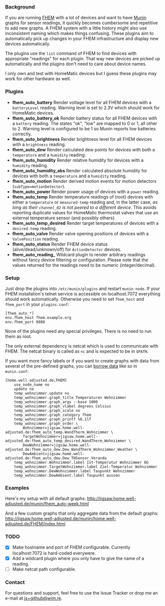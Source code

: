 ### Background

If you are running [FHEM](http://fhem.de/fhem.html) with a lot of
devices and want to have [Munin](http://munin-monitoring.org/) graphs
for sensor readings, it quickly becomes cumbersome and repetitive to add
new graphs. A FHEM system with a little history might also use
inconsistent naming which makes things confusing. These plugins aim to
automatically pick up changes in your FHEM infrastructure and display
new devices automatically.

The plugins use the `list` command of FHEM to find devices with
appropriate "readings" for each plugin. That way new devices are picked
up automatically and the plugins don't need to care about device names.

I only own and test with HomeMatic devices but I guess these plugins may
work for other hardware as well. 

### Plugins

- **fhem_auto_battery** Render voltage level for all FHEM devices with a `batteryLevel` reading. Warning level is set to 2.3V which should work for HomeMatic devices.
- **fhem_auto_battery_ok** Render battery status for all FHEM devices with a `battery` reading. The states "ok", "low" are mapped to 0 or 1, all other to 2. Warning level is configured to be 1 so Munin reports low batteries correctly.
- **fhem_auto_brightness** Render brightness level for all FHEM devices with a `brightness` reading.
- **fhem_auto_dew** Render calculated dew points for devices with both a `temperature` and a `humidity` reading.
- **fhem_auto_humidity** Render relative humidity for devices with a `humidity` reading.
- **fhem_auto_humidity_abs** Render calculated absolute humidity for devices with both a `temperature` and a `humidity` reading.
- **fhem_auto_motion** Render derived motion events for motion detectors (`subType=motionDetector`). 
- **fhem_auto_power** Render power usage of devices with a `power` reading.
- **fhem_auto_temp** Render temperature readings of (root) devices with either a `temperature` or `measured-temp` reading and, in the latter case, *as long as their `channel_02` is not peered to a different device*. This avoids reporting duplicate values for HomeMatic thermostat valves that use an external temperature sensor (and possibly others).
- **fhem_auto_temp_desired** Render target temperatures of devices with a `desired-temp` reading.
- **fhem_auto_valve** Render valve opening positions of devices with a `ValvePosition` reading.
- **fhem_auto_status** Render FHEM device status (alive/dead/unknown/off) for `ActionDetector` devices.
- **fhem_auto_reading_** Wildcard plugin to render arbitrary readings without fancy device filtering or configuration. Please note that the values returned for the readings need to be numeric (integer/decimal).

### Setup

Just drop the plugins into `/etc/munin/plugins` and restart `munin-node`. If your FHEM installation's telnet service is accessible on localhost:7072 everything should work automatically. Otherwise you need to set `fhem_host` and `fhem_port` in your `plugins.conf`:

```
[fhem_auto_*]
env.fhem_host fhem.example.org
env.fhem_port 8888
```

None of the plugins need any special privileges. There is no need to run them as root.

The only external dependency is netcat which is used to communicate with FHEM. The netcat binary is called as `nc` and is expected to be in `$PATH`.

If you want more fancy labels or if you want to create graphs with data from several of the pre-defined graphs, you can [borrow data](http://munin-monitoring.org/wiki/LoaningData) like so in `munin.conf`:

```
[home.well-adjusted.de;FHEM]
    use_node_name no
    update no
    temp_wohnzimmer.update no
    temp_wohnzimmer.graph_title Temperaturen Wohnzimmer
    temp_wohnzimmer.graph_args --base 1000
    temp_wohnzimmer.graph_vlabel degrees Celsius
    temp_wohnzimmer.graph_scale no
    temp_wohnzimmer.graph_category fhem
    temp_wohnzimmer.graph_printf %6.1lf
    temp_wohnzimmer.graph_order \
        Wohnzimmer=jigsaw.home.well-adjusted.de:fhem_auto_temp.WandTherm_Wohnzimmer \
        TargetWohnzimmer=jigsaw.home.well-adjusted.de:fhem_auto_temp_desired.WandTherm_Wohnzimmer \
        DewWohnzimmer=jigsaw.home.well-adjusted.de:fhem_auto_dew.Dew_WandTherm_Wohnzimmer_Weather \
        DewAmbient=jigsaw.home.well-adjusted.de:fhem_auto_dew.Dew_THSensor_Veranda
    temp_wohnzimmer.Wohnzimmer.label Ist-Temperatur Wohnzimmer OG
    temp_wohnzimmer.TargetWohnzimmer.label Ziel-Temperatur Wohnzimmer
    temp_wohnzimmer.DewWohnzimmer.label Taupunkt Wohnzimmer
    temp_wohnzimmer.DewAmbient.label Taupunkt aussen
```

### Examples

Here's my setup with all default graphs:
http://jigsaw.home.well-adjusted.de/munin/fhem_auto-week.html

And a few custom graphs that only aggregate data from the default graphs:
http://jigsaw.home.well-adjusted.de/munin/home.well-adjusted.de/FHEM/index.html

### TODO

- [X] Make hostname and port of FHEM configurable. Currently localhost:7072 is hard-coded everywere.
- [X] Add a wildcard plugin where you only have to give the name of a reading.
- [ ] Make netcat path configurable.

### Contact

For questions and support, feel free to use the Issue Tracker or drop me an
e-mail at <js+github@wim.re>.
